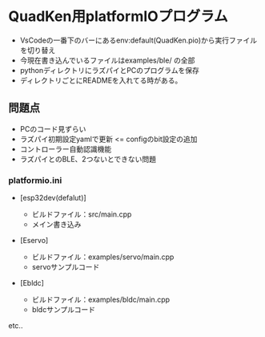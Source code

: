 # QuadKen用platformIOプログラム
- VsCodeの一番下のバーにあるenv:default(QuadKen.pio)から実行ファイルを切り替え
- 今現在書き込んでいるファイルはexamples/ble/ の全部
- pythonディレクトリにラズパイとPCのプログラムを保存
- ディレクトリごとにREADMEを入れてる時がある。

## 問題点
- PCのコード見ずらい
- ラズパイ初期設定yamlで更新 <= configのbit設定の追加
- コントローラー自動認識機能
- ラズパイとのBLE、2つないとできない問題

### platformio.ini
- [esp32dev(defalut)]
  - ビルドファイル：src/main.cpp
  - メイン書き込み

- [Eservo]
  - ビルドファイル：examples/servo/main.cpp
  - servoサンプルコード

- [Ebldc]
  - ビルドファイル：examples/bldc/main.cpp
  - bldcサンプルコード

etc..
